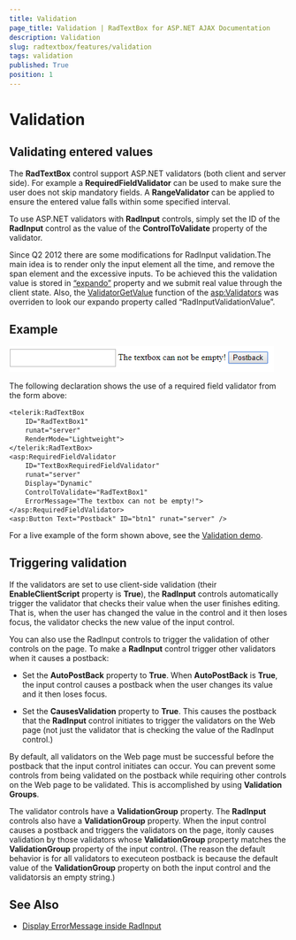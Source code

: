 ```yaml
---
title: Validation
page_title: Validation | RadTextBox for ASP.NET AJAX Documentation
description: Validation
slug: radtextbox/features/validation
tags: validation
published: True
position: 1
---
```


# Validation



## Validating entered values

The **RadTextBox** control support ASP.NET validators (both client and server side). For example a **RequiredFieldValidator** can be used to make sure the user does not skip mandatory fields. A **RangeValidator** can be applied to ensure the entered value falls within some specified interval.


To use ASP.NET validators with **RadInput** controls, simply set the ID of the **RadInput** control as the value of the **ControlToValidate** property of the validator.

Since Q2 2012 there are some modifications for RadInput validation.The main idea is to render only the input element all the time, and remove the span element and the excessive inputs. To be achieved this the validation value is stored in [“expando”](https://msdn.microsoft.com/en-us/library/89t1khd2%28v=vs.94%29.aspx) property and we submit real value through the client state. Also, the [ValidatorGetValue](https://msdn.microsoft.com/en-us/library/aa338815%28v=vs.71%29.aspx) function of the [asp:Validators](https://msdn.microsoft.com/en-us/library/debza5t0.aspx) was overriden to look our expando property called “RadInputValidationValue”.

## Example

![Validators](images/Validators.png)

The following declaration shows the use of a required field validator from the form above:

````ASPX
<telerik:RadTextBox
	ID="RadTextBox1"
	runat="server"
	RenderMode="Lightweight">
</telerik:RadTextBox>
<asp:RequiredFieldValidator
	ID="TextBoxRequiredFieldValidator"
	runat="server"
	Display="Dynamic"
	ControlToValidate="RadTextBox1"
	ErrorMessage="The textbox can not be empty!">
</asp:RequiredFieldValidator>
<asp:Button Text="Postback" ID="btn1" runat="server" />
````


For a live example of the form shown above, see the [Validation demo](https://demos.telerik.com/aspnet-ajax/input/examples/common/validation/defaultcs.aspx).

## Triggering validation

If the validators are set to use client-side validation (their **EnableClientScript** property is **True**), the **RadInput** controls automatically trigger the validator that checks their value when the user finishes editing. That is, when the user has changed the value in the control and it then loses focus, the validator checks the new value of the input control.

You can also use the RadInput controls to trigger the validation of other controls on the page. To make a **RadInput** control trigger other validators when it causes a postback:

* Set the **AutoPostBack** property to **True**. When **AutoPostBack** is **True**, the input control causes a postback when the user changes its value and it then loses focus.

* Set the **CausesValidation** property to **True**. This causes the postback that the **RadInput** control initiates to trigger the validators on the Web page (not just the validator that is checking the value of the RadInput control.)

By default, all validators on the Web page must be successful before the postback that the input control initiates can occur. You can prevent some controls from being validated on the postback while requiring other controls on the Web page to be validated. This is accomplished by using **Validation Groups**.

The validator controls have a **ValidationGroup** property. The **RadInput** controls also have a **ValidationGroup** property. When the input control causes a postback and triggers the validators on the page, itonly causes validation by those validators whose **ValidationGroup** property matches the **ValidationGroup** property of the input control. (The reason the default behavior is for all validators to executeon postback is because the default value of the **ValidationGroup** property on both the input control and the validatorsis an empty string.)


## See Also

* [Display ErrorMessage inside RadInput](https://www.telerik.com/support/kb/aspnet-ajax/textbox/details/how-to-display-errormessage-inside-radtextbox)

